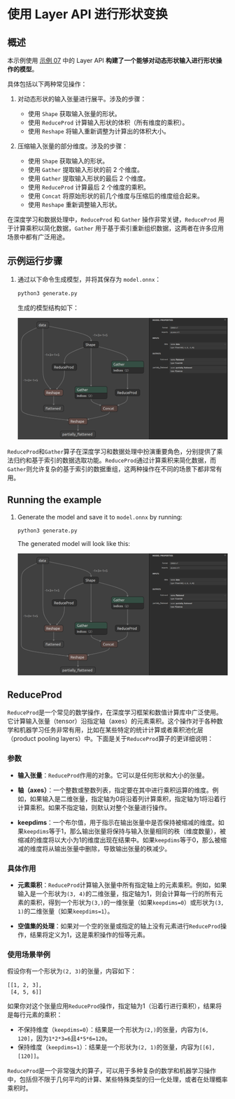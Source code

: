 

# 使用 Layer API 进行形状变换

## 概述

本示例使用 [示例 07](../07_creating_a_model_with_the_layer_api/) 中的 Layer API **构建了一个能够对动态形状输入进行形状操作的模型**。

具体包括以下两种常见操作：

1. 对动态形状的输入张量进行展平。涉及的步骤：
    - 使用 `Shape` 获取输入张量的形状。
    - 使用 `ReduceProd` 计算输入形状的体积（所有维度的乘积）。
    - 使用 `Reshape` 将输入重新调整为计算出的体积大小。

2. 压缩输入张量的部分维度。涉及的步骤：
    - 使用 `Shape` 获取输入的形状。
    - 使用 `Gather` 提取输入形状的前 2 个维度。
    - 使用 `Gather` 提取输入形状的最后 2 个维度。
    - 使用 `ReduceProd` 计算最后 2 个维度的乘积。
    - 使用 `Concat` 将原始形状的前几个维度与压缩后的维度组合起来。
    - 使用 `Reshape` 重新调整输入形状。

在深度学习和数据处理中，`ReduceProd` 和 `Gather` 操作非常关键，`ReduceProd` 用于计算乘积以简化数据，`Gather` 用于基于索引重新组织数据，这两者在许多应用场景中都有广泛用途。

## 示例运行步骤

1. 通过以下命令生成模型，并将其保存为 `model.onnx`：
    ```bash
    python3 generate.py
    ```

    生成的模型结构如下：

    ![../resources/09_model.onnx.png](../resources/09_model.onnx.png)

`ReduceProd`和`Gather`算子在深度学习和数据处理中扮演重要角色，分别提供了乘法归约和基于索引的数据选取功能。`ReduceProd`通过计算乘积来简化数据，而`Gather`则允许复杂的基于索引的数据重组，这两种操作在不同的场景下都非常有用。

## Running the example

1. Generate the model and save it to `model.onnx` by running:
    ```bash
    python3 generate.py
    ```

    The generated model will look like this:

    ![../resources/09_model.onnx.png](../resources/09_model.onnx.png)

## ReduceProd

`ReduceProd`是一个常见的数学操作，在深度学习框架和数值计算库中广泛使用。它计算输入张量（tensor）沿指定轴（axes）的元素乘积。这个操作对于各种数学和机器学习任务非常有用，比如在某些特定的统计计算或者乘积池化层（product pooling layers）中。下面是关于`ReduceProd`算子的更详细说明：

### 参数

- **输入张量**：`ReduceProd`作用的对象。它可以是任何形状和大小的张量。

- **轴（axes）**：一个整数或整数列表，指定要在其中进行乘积运算的维度。例如，如果输入是二维张量，指定轴为0将沿着列计算乘积，指定轴为1将沿着行计算乘积。如果不指定轴，则默认对整个张量进行操作。

- **keepdims**：一个布尔值，用于指示在输出张量中是否保持被缩减的维度。如果`keepdims`等于1，那么输出张量将保持与输入张量相同的秩（维度数量），被缩减的维度将以大小为1的维度出现在结果中。如果`keepdims`等于0，那么被缩减的维度将从输出张量中删除，导致输出张量的秩减少。

### 具体作用

- **元素乘积**：`ReduceProd`计算输入张量中所有指定轴上的元素乘积。例如，如果输入是一个形状为`(3, 4)`的二维张量，指定轴为1，则会计算每一行的所有元素的乘积，得到一个形状为`(3,)`的一维张量（如果`keepdims=0`）或形状为`(3, 1)`的二维张量（如果`keepdims=1`）。

- **空值集的处理**：如果对一个空的张量或指定的轴上没有元素进行`ReduceProd`操作，结果将定义为1，这是乘积操作的恒等元素。

### 使用场景举例

假设你有一个形状为`(2, 3)`的张量，内容如下：

```
[[1, 2, 3],
 [4, 5, 6]]
```

如果你对这个张量应用`ReduceProd`操作，指定轴为1（沿着行进行乘积），结果将是每行元素的乘积：

- 不保持维度（`keepdims=0`）：结果是一个形状为`(2,)`的张量，内容为`[6, 120]`，因为`1*2*3=6`且`4*5*6=120`。
- 保持维度（`keepdims=1`）：结果是一个形状为`(2, 1)`的张量，内容为`[[6], [120]]`。

`ReduceProd`是一个非常强大的算子，可以用于多种复杂的数学和机器学习操作中，包括但不限于几何平均的计算、某些特殊类型的归一化处理，或者在处理概率乘积时。



